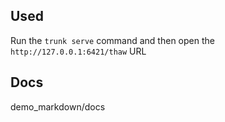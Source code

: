## Used

Run the `trunk serve` command and then open the `http://127.0.0.1:6421/thaw` URL

## Docs

demo_markdown/docs 